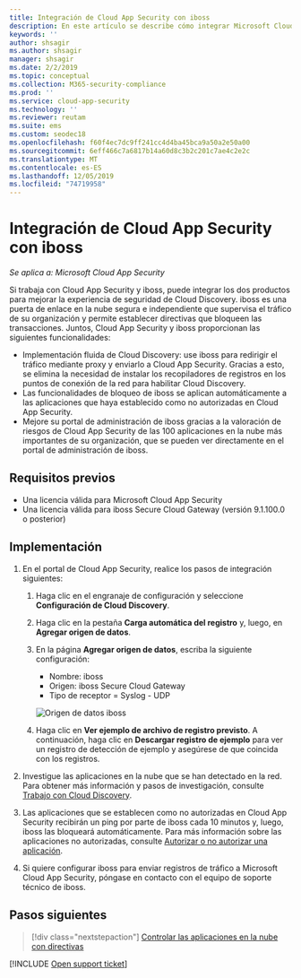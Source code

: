 ```yaml
---
title: Integración de Cloud App Security con iboss
description: En este artículo se describe cómo integrar Microsoft Cloud App Security con iboss Secure Cloud Gateway para que Cloud Discovery funcione sin problemas y automatizar el bloqueo de aplicaciones no autorizadas.
keywords: ''
author: shsagir
ms.author: shsagir
manager: shsagir
ms.date: 2/2/2019
ms.topic: conceptual
ms.collection: M365-security-compliance
ms.prod: ''
ms.service: cloud-app-security
ms.technology: ''
ms.reviewer: reutam
ms.suite: ems
ms.custom: seodec18
ms.openlocfilehash: f60f4ec7dc9ff241cc4d4ba45bca9a50a2e50a00
ms.sourcegitcommit: 6eff466c7a6817b14a60d8c3b2c201c7ae4c2e2c
ms.translationtype: MT
ms.contentlocale: es-ES
ms.lasthandoff: 12/05/2019
ms.locfileid: "74719958"
---
```

# <a name="integrate-cloud-app-security-with-iboss"></a>Integración de Cloud App Security con iboss

*Se aplica a: Microsoft Cloud App Security*

Si trabaja con Cloud App Security y iboss, puede integrar los dos productos para mejorar la experiencia de seguridad de Cloud Discovery. iboss es una puerta de enlace en la nube segura e independiente que supervisa el tráfico de su organización y permite establecer directivas que bloqueen las transacciones. Juntos, Cloud App Security y iboss proporcionan las siguientes funcionalidades:

- Implementación fluida de Cloud Discovery: use iboss para redirigir el tráfico mediante proxy y enviarlo a Cloud App Security. Gracias a esto, se elimina la necesidad de instalar los recopiladores de registros en los puntos de conexión de la red para habilitar Cloud Discovery.
- Las funcionalidades de bloqueo de iboss se aplican automáticamente a las aplicaciones que haya establecido como no autorizadas en Cloud App Security.
- Mejore su portal de administración de iboss gracias a la valoración de riesgos de Cloud App Security de las 100 aplicaciones en la nube más importantes de su organización, que se pueden ver directamente en el portal de administración de iboss.

## <a name="prerequisites"></a>Requisitos previos

- Una licencia válida para Microsoft Cloud App Security
- Una licencia válida para iboss Secure Cloud Gateway (versión 9.1.100.0 o posterior)

## <a name="deployment"></a>Implementación

1. En el portal de Cloud App Security, realice los pasos de integración siguientes:
    1. Haga clic en el engranaje de configuración y seleccione **Configuración de Cloud Discovery**.
    2. Haga clic en la pestaña **Carga automática del registro** y, luego, en **Agregar origen de datos**.
    3. En la página **Agregar origen de datos**, escriba la siguiente configuración:

        - Nombre: iboss
        - Origen: iboss Secure Cloud Gateway
        - Tipo de receptor = Syslog - UDP

        ![Origen de datos iboss](media/iboss-integration.png)

    4. Haga clic en **Ver ejemplo de archivo de registro previsto**. A continuación, haga clic en **Descargar registro de ejemplo** para ver un registro de detección de ejemplo y asegúrese de que coincida con los registros.<br />

1. Investigue las aplicaciones en la nube que se han detectado en la red. Para obtener más información y pasos de investigación, consulte [Trabajo con Cloud Discovery](working-with-cloud-discovery-data.md).

1. Las aplicaciones que se establecen como no autorizadas en Cloud App Security recibirán un ping por parte de iboss cada 10 minutos y, luego, iboss las bloqueará automáticamente. Para más información sobre las aplicaciones no autorizadas, consulte [Autorizar o no autorizar una aplicación](governance-discovery.md#BKMK_SanctionApp).

1. Si quiere configurar iboss para enviar registros de tráfico a Microsoft Cloud App Security, póngase en contacto con el equipo de soporte técnico de iboss.

## <a name="next-steps"></a>Pasos siguientes

> [!div class="nextstepaction"]
> [Controlar las aplicaciones en la nube con directivas](control-cloud-apps-with-policies.md)

[!INCLUDE [Open support ticket](includes/support.md)]
